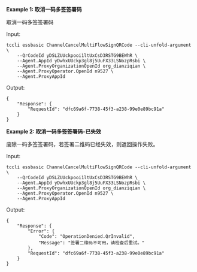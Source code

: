**Example 1: 取消一码多签签署码**

取消一码多签签署码

Input: 

```
tccli essbasic ChannelCancelMultiFlowSignQRCode --cli-unfold-argument  \
    --QrCodeId yDSLZUUckpooi1ltUxCsD3RSTG9BEWhR \
    --Agent.AppId yDwhxUUckp3gl8j5UuFX33LSNozpRsbi \
    --Agent.ProxyOrganizationOpenId org_dianziqian \
    --Agent.ProxyOperator.OpenId n9527 \
    --Agent.ProxyAppId 
```

Output: 
```
{
    "Response": {
        "RequestId": "dfc69a6f-7738-45f3-a238-99e0e89bc91a"
    }
}
```

**Example 2: 取消一码多签签署码-已失效**

废除一码多签签署码，若签署二维码已经失效，则返回操作失败。

Input: 

```
tccli essbasic ChannelCancelMultiFlowSignQRCode --cli-unfold-argument  \
    --QrCodeId yDSLZUUckpooi1ltUxCsD3RSTG9BEWhR \
    --Agent.AppId yDwhxUUckp3gl8j5UuFX33LSNozpRsbi \
    --Agent.ProxyOrganizationOpenId org_dianziqian \
    --Agent.ProxyOperator.OpenId n9527 \
    --Agent.ProxyAppId 
```

Output: 
```
{
    "Response": {
        "Error": {
            "Code": "OperationDenied.QrInvalid",
            "Message": "签署二维码不可用，请检查后重试。"
        },
        "RequestId": "dfc69a6f-7738-45f3-a238-99e0e89bc91a"
    }
}
```

